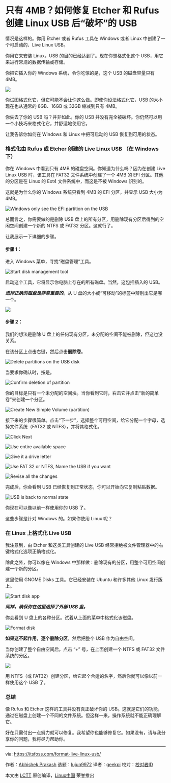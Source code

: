 [#]: subject: "Only 4 MB? How to Fix USB ‘Destroyed’ by Etcher and Rufus After Creating Live Linux USB"
[#]: via: "https://itsfoss.com/format-live-linux-usb/"
[#]: author: "Abhishek Prakash https://itsfoss.com/author/abhishek/"
[#]: collector: "lujun9972"
[#]: translator: "geekpi"
[#]: reviewer: " "
[#]: publisher: " "
[#]: url: " "

只有 4MB？如何修复 Etcher 和 Rufus 创建 Linux USB 后“破坏”的 USB
======

情况是这样的。你用 Etcher 或者 Rufus 工具在 Windows 或者 Linux 中创建了一个可启动的、Live Linux USB。

你用它来安装 Linux，USB 的目的已经达到了。现在你想格式化这个 USB，用它来进行常规的数据传输或存储。

你把它插入你的 Windows 系统，令你吃惊的是，这个 USB 的磁盘容量只有 4MB。

![][1]

你试图格式化它，但它可能不会让你这么做。即使你设法格式化它，USB 的大小现在也从通常的 8GB、16GB 或 32GB 缩减到只有 4MB。

你失去了你的 USB 吗？并非如此。你的 USB 并没有完全被破坏。你仍然可以用一个小技巧来格式化它，并舒适地使用它。

让我告诉你如何在 Windows 和 Linux 中把可启动的 USB 恢复到可用的状态。

### 格式化由 Rufus 或 Etcher 创建的 Live Linux USB （在 Windows 下）

你在 Windows 中看到只有 4MB 的磁盘空间。你知道为什么吗？因为在创建 Live Linux USB 时，该工具在 FAT32 文件系统中创建了一个 4MB 的 EFI 分区。其他的分区是在 Linux 的 Ext4 文件系统中，而这是不被 Windows 识别的。

这就是为什么你的 Windows 系统只看到 4MB 的 EFI 分区，并显示 USB 大小为 4MB。

![Windows only see the EFI partition on the USB][2]

总而言之，你需要做的是删除 USB 盘上的所有分区，用删除现有分区后得到的空闲空间创建一个新的 NTFS 或 FAT32 分区。这就行了。

让我展示一下详细的步骤。

#### 步骤 1：

进入 Windows 菜单，寻找“磁盘管理”工具。

![Start disk management tool][3]

启动这个工具，它将显示你电脑上存在的所有磁盘。当然，这包括插入的 USB。

_**选择正确的磁盘是非常重要的**_。从 U 盘的大小或“可移动”的标签中辨别出它是哪一个。


![][4]

#### 步骤 2：

我们的想法是删除 U 盘上的任何现有分区。未分配的空间不能被删除，但这也没关系。

在该分区上点击右键，然后点击**删除卷**。

![Delete partitions on the USB disk][5]

当要求你确认时，按是。

![Confirm deletion of partition][6]

你的目标是只有一个未分配的空间块。当你看到它时，右击它并点击“新的简单卷”来创建一个分区。

![Create New Simple Volume \(partition\)][7]

接下来的步骤很简单。点击“下一步”，选择整个可用空间，给它分配一个字母，选择文件系统（FAT32 或 NTFS），并将其格式化。

![Click Next][8]

![Use entire available space][9]

![Give it a drive letter][10]

![Use FAT 32 or NTFS, Name the USB if you want][11]

![Revise all the changes][12]

完成后，你会看到 USB 已经恢复到正常状态，你可以开始向它复制粘贴数据。

![USB is back to normal state][13]

你现在可以像以前一样使用你的 USB 了。

这些步骤是针对 Windows 的。如果你使用 Linux 呢？

### 在 Linux 上格式化 Live USB

我注意到，由 Etcher 和这类工具创建的 Live USB 经常拒绝被文件管理器中的右键格式化选项正确格式化。

除此之外，你可以像在 Windows 中那样做：删除现有的分区，用整个可用空间创建一个新的分区。

这里使用 GNOME Disks 工具。它已经安装在 Ubuntu 和许多其他 Linux 发行版上。

![Start disk app][14]

_**同样，确保你在这里选择了外部 USB 盘。**_

你会看到 U 盘上的各种分区。试着从上面的菜单中格式化该磁盘。

![Format disk][15]

**如果这不起作用，逐个删除分区**，然后把整个 USB 作为自由空间。

当你创建了整个自由空间后，点击 “+” 号，在上面创建一个 NTFS 或 FAT32 文件系统的分区。

![][16]

用 NTFS（或 FAT32）创建分区，给它起个合适的名字，然后你就可以像以前一样使用这个 USB 了。

### 总结

像 Rufus 和 Etcher 这样的工具并没有真正破坏你的 USB。这就是它们的功能，通过在磁盘上创建一个不同的文件系统。但这样一来，操作系统就不能正确理解它。

好在只需付出一点努力就可以修复。我希望你也能够修复它。如果没有，请与我分享你的问题，我将尽力帮助你。

--------------------------------------------------------------------------------

via: https://itsfoss.com/format-live-linux-usb/

作者：[Abhishek Prakash][a]
选题：[lujun9972][b]
译者：[geekpi](https://github.com/geekpi)
校对：[校对者ID](https://github.com/校对者ID)

本文由 [LCTT](https://github.com/LCTT/TranslateProject) 原创编译，[Linux中国](https://linux.cn/) 荣誉推出

[a]: https://itsfoss.com/author/abhishek/
[b]: https://github.com/lujun9972
[1]: https://i2.wp.com/itsfoss.com/wp-content/uploads/2021/10/usb-drive-4mb-space-only.webp?resize=800%2C324&ssl=1
[2]: https://i1.wp.com/itsfoss.com/wp-content/uploads/2021/10/mystery-behind-4-mb-linux-live-usb.webp?resize=800%2C400&ssl=1
[3]: https://i2.wp.com/itsfoss.com/wp-content/uploads/2021/10/start-disk-management-tool-windows.webp?resize=800%2C694&ssl=1
[4]: https://i0.wp.com/itsfoss.com/wp-content/uploads/2021/10/identify-usb-disk-in-windows.webp?resize=800%2C509&ssl=1
[5]: https://i2.wp.com/itsfoss.com/wp-content/uploads/2021/10/delete-partitions-on-usb-disk.webp?resize=800%2C464&ssl=1
[6]: https://i0.wp.com/itsfoss.com/wp-content/uploads/2021/10/confirm-deletion-of-partition.webp?resize=800%2C357&ssl=1
[7]: https://i2.wp.com/itsfoss.com/wp-content/uploads/2021/10/Create-New-Partition.webp?resize=800%2C471&ssl=1
[8]: https://i0.wp.com/itsfoss.com/wp-content/uploads/2021/10/creating-new-simple-volume-1.png?resize=731%2C590&ssl=1
[9]: https://i2.wp.com/itsfoss.com/wp-content/uploads/2021/10/creating-new-simple-volume-2.png?resize=735%2C589&ssl=1
[10]: https://i0.wp.com/itsfoss.com/wp-content/uploads/2021/10/creating-new-simple-volume-3.png?resize=732%2C590&ssl=1
[11]: https://i1.wp.com/itsfoss.com/wp-content/uploads/2021/10/creating-new-simple-volume-4.png?resize=669%2C527&ssl=1
[12]: https://i0.wp.com/itsfoss.com/wp-content/uploads/2021/10/creating-new-simple-volume-5.png?resize=670%2C524&ssl=1
[13]: https://i1.wp.com/itsfoss.com/wp-content/uploads/2021/10/live-Linux-USB-formatted-successfully.webp?resize=800%2C571&ssl=1
[14]: https://i0.wp.com/itsfoss.com/wp-content/uploads/2021/10/start-disk-app.webp?resize=791%2C256&ssl=1
[15]: https://i0.wp.com/itsfoss.com/wp-content/uploads/2021/10/format-usb-in-disks-tool.webp?resize=800%2C434&ssl=1
[16]: https://i2.wp.com/itsfoss.com/wp-content/uploads/2021/10/create-partition-on-usb.webp?resize=800%2C418&ssl=1

